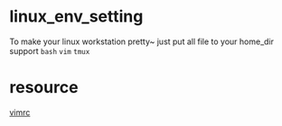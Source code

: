# linux_env_setting
To make your linux workstation pretty~
just put all file to your home_dir
support `bash` `vim` `tmux`


# resource 
  [vimrc](http://wiki.csie.ncku.edu.tw/vim/vimrc)
